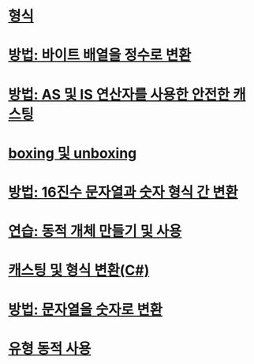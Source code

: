 # [형식](index.md)
# [방법: 바이트 배열을 정수로 변환](how-to-convert-a-byte-array-to-an-int.md)
# [방법: AS 및 IS 연산자를 사용한 안전한 캐스팅](how-to-safely-cast-by-using-as-and-is-operators.md)
# [boxing 및 unboxing](boxing-and-unboxing.md)
# [방법: 16진수 문자열과 숫자 형식 간 변환](how-to-convert-between-hexadecimal-strings-and-numeric-types.md)
# [연습: 동적 개체 만들기 및 사용](walkthrough-creating-and-using-dynamic-objects.md)
# [캐스팅 및 형식 변환(C#)](casting-and-type-conversions.md)
# [방법: 문자열을 숫자로 변환](how-to-convert-a-string-to-a-number.md)
# [유형 동적 사용](using-type-dynamic.md)
